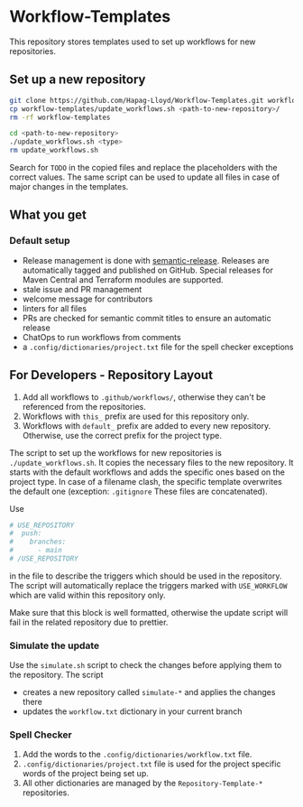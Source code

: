 # Workflow-Templates

This repository stores templates used to set up workflows for new repositories.

## Set up a new repository

```bash
git clone https://github.com/Hapag-Lloyd/Workflow-Templates.git workflow-templates
cp workflow-templates/update_workflows.sh <path-to-new-repository>/
rm -rf workflow-templates

cd <path-to-new-repository>
./update_workflows.sh <type>
rm update_workflows.sh
```

Search for `TODO` in the copied files and replace the placeholders with the correct values. The same script can be used to update
all files in case of major changes in the templates.

## What you get

### Default setup

- Release management is done with [semantic-release](https://github.com/semantic-release/semantic-release). Releases are automatically
  tagged and published on GitHub. Special releases for Maven Central and Terraform modules are supported.
- stale issue and PR management
- welcome message for contributors
- linters for all files
- PRs are checked for semantic commit titles to ensure an automatic release
- ChatOps to run workflows from comments
- a `.config/dictionaries/project.txt` file for the spell checker exceptions

## For Developers - Repository Layout

1. Add all workflows to `.github/workflows/`, otherwise they can't be referenced from the repositories.
2. Workflows with `this_` prefix are used for this repository only.
3. Workflows with `default_` prefix are added to every new repository. Otherwise, use the correct prefix for the project type.

The script to set up the workflows for new repositories is `./update_workflows.sh`. It copies the necessary files to the new
repository. It starts with the default workflows and adds the specific ones based on the project type. In case of a filename clash,
the specific template overwrites the default one (exception: `.gitignore` These files are concatenated).

Use

```bash
# USE_REPOSITORY
#  push:
#    branches:
#      - main
# /USE_REPOSITORY
```

in the file to describe the triggers which should be used in the repository. The script will automatically replace the triggers
marked with `USE_WORKFLOW` which are valid within this repository only.

Make sure that this block is well formatted, otherwise the update script will fail in the related repository due to prettier.

### Simulate the update

Use the `simulate.sh` script to check the changes before applying them to the repository. The script

- creates a new repository called `simulate-*` and applies the changes there
- updates the `workflow.txt` dictionary in your current branch

### Spell Checker

1. Add the words to the `.config/dictionaries/workflow.txt` file.
2. `.config/dictionaries/project.txt` file is used for the project specific words of the project being set up.
3. All other dictionaries are managed by the `Repository-Template-*` repositories.
